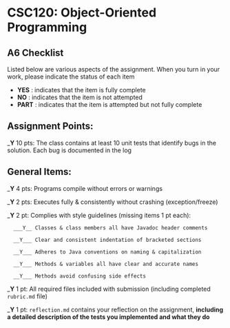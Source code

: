 # CSC120: Object-Oriented Programming
## A6 Checklist

Listed below are various aspects of the assignment.  When you turn in your work, please indicate the status of each item

- **YES** : indicates that the item is fully complete
- **NO** : indicates that the item is not attempted
- **PART** : indicates that the item is attempted but not fully complete


## Assignment Points:

___Y__ 10 pts: The class contains at least 10 unit tests that identify bugs in the solution. Each bug is documented in the log


## General Items:

___Y__ 4 pts: Programs compile without errors or warnings

___Y__ 2 pts: Executes fully & consistently without crashing (exception/freeze)

___Y__ 2 pt: Complies with style guidelines (missing items 1 pt each):

      ___Y__ Classes & class members all have Javadoc header comments

      __Y___ Clear and consistent indentation of bracketed sections

      __Y___ Adheres to Java conventions on naming & capitalization

      __Y___ Methods & variables all have clear and accurate names

      __Y___ Methods avoid confusing side effects

___Y__ 1 pt: All required files included with submission (including completed `rubric.md` file)

___Y__ 1 pt: `reflection.md` contains your reflection on the assignment, **including a detailed description of the tests you implemented and what they do**
